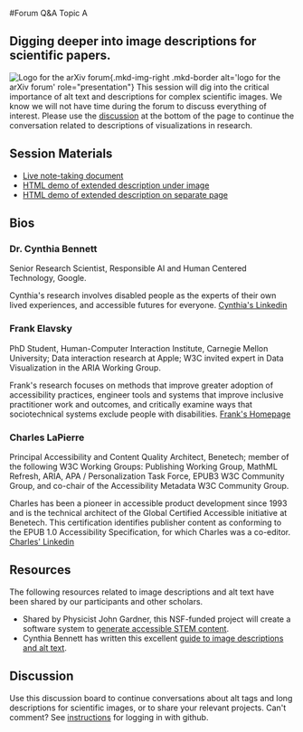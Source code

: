 #Forum Q&A Topic A
## Digging deeper into image descriptions for scientific papers.

![Logo for the arXiv forum](../../assets/arxiv-lockup-forum-bgcolor.png){.mkd-img-right .mkd-border alt='logo for the arXiv forum' role="presentation"}
This session will dig into the critical importance of alt text and descriptions for complex scientific images. We know we will not have time during the forum to discuss everything of interest. Please use the [discussion](#discussion) at the bottom of the page to continue the conversation related to descriptions of visualizations in research.

## Session Materials
- [Live note-taking document](https://docs.google.com/document/d/1CqU1TlVG1AG8jwocjjwG3VD8zu-AsWHRFwa7Wk7smGI/edit?usp=sharing)
- [HTML demo of extended description under image](/materials/Extended_Description_Examples/ExtendedDetailsUnderImage.html)
- [HTML demo of extended description on separate page](/materials/Extended_Description_Examples/LinkToExtendedDetails.html)

## Bios
### Dr. Cynthia Bennett
Senior Research Scientist, Responsible AI and Human Centered Technology, Google.

Cynthia's research involves disabled people as the experts of their own lived experiences, and accessible futures for everyone. [Cynthia's Linkedin](https://www.linkedin.com/in/clb5590/)

### Frank Elavsky
PhD Student, Human-Computer Interaction Institute, Carnegie Mellon University; Data interaction research at Apple; W3C invited expert in Data Visualization in the ARIA Working Group.

Frank's research focuses on methods that improve greater adoption of accessibility practices, engineer tools and systems that improve inclusive practitioner work and outcomes, and critically examine ways that sociotechnical systems exclude people with disabilities. [Frank's Homepage](https://www.frank.computer/)

### Charles LaPierre
Principal Accessibility and Content Quality Architect, Benetech; member of the following W3C Working Groups: Publishing Working Group, MathML Refresh, ARIA, APA / Personalization Task Force, EPUB3 W3C Community Group, and co-chair of the Accessibility Metadata W3C Community Group.

Charles has been a pioneer in accessible product development since 1993 and is the technical architect of the Global Certified Accessible initiative at Benetech. This certification identifies publisher content as conforming to the EPUB 1.0 Accessibility Specification, for which Charles was a co-editor. [Charles' Linkedin](https://www.linkedin.com/in/charles-lapierre-8a16a13/)

## Resources
The following resources related to image descriptions and alt text have been shared by our participants and other scholars.

- Shared by Physicist John Gardner, this NSF-funded project will create a software system to [generate accessible STEM content](https://www.slu.edu/news/2022/december/nsf-convergence-accelerator-grant.php).
- Cynthia Bennett has written this excellent [guide to image descriptions and alt text](https://docs.google.com/document/d/1P62YxEDDfG4DAofnaPiO4Y665eK4rCCD_EwjtF87iBk/edit?usp=sharing).

## Discussion
Use this discussion board to continue conversations about alt tags and long descriptions for scientific images, or to share your relevant projects. Can't comment? See [instructions](getting-started.md) for logging in with github.
